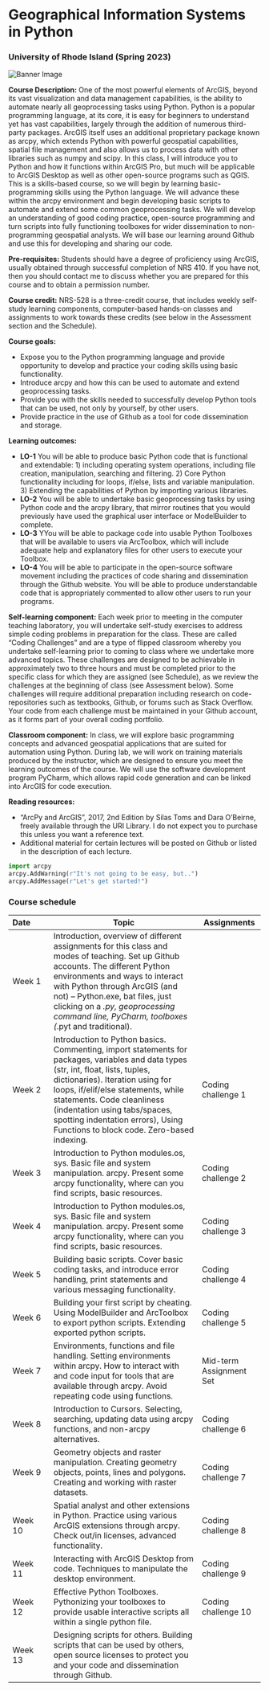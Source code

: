 # Geographical Information Systems in Python
### University of Rhode Island (Spring 2023)

![Banner Image](/images/banner.png?raw=true)

**Course Description:** One of the most powerful elements of ArcGIS, beyond its vast visualization and data management capabilities, is the ability to automate nearly all geoprocessing tasks using Python. Python is a popular programming language, at its core, it is easy for beginners to understand yet has vast capabilities, largely through the addition of numerous third-party packages. ArcGIS itself uses an additional proprietary package known as arcpy, which extends Python with powerful geospatial capabilities, spatial file management and also allows us to process data with other libraries such as numpy and scipy. In this class, I will introduce you to Python and how it functions within ArcGIS Pro, but much will be applicable to ArcGIS Desktop as well as other open-source programs such as QGIS. This is a skills-based course, so we will begin by learning basic-programming skills using the Python language. We will advance these within the arcpy environment and begin developing basic scripts to automate and extend some common geoprocessing tasks. We will develop an understanding of good coding practice, open-source programming and turn scripts into fully functioning toolboxes for wider dissemination to non-programming geospatial analysts. We will base our learning around Github and use this for developing and sharing our code.

**Pre-requisites:** Students should have a degree of proficiency using ArcGIS, usually obtained through successful completion of NRS 410. If you have not, then you should contact me to discuss whether you are prepared for this course and to obtain a permission number.

**Course credit:** NRS-528 is a three-credit course, that includes weekly self-study learning components, computer-based hands-on classes and assignments to work towards these credits (see below in the Assessment section and the Schedule). 

**Course goals:**
*	Expose you to the Python programming language and provide opportunity to develop and practice your coding skills using basic functionality.
*	Introduce arcpy and how this can be used to automate and extend geoprocessing tasks.
*	Provide you with the skills needed to successfully develop Python tools that can be used, not only by yourself, by other users.
*	Provide practice in the use of Github as a tool for code dissemination and storage.

**Learning outcomes:**
*	**LO-1** You will be able to produce basic Python code that is functional and extendable: 1) including operating system operations, including file creation, manipulation, searching and filtering. 2) Core Python functionality including for loops, if/else, lists and variable manipulation. 3) Extending the capabilities of Python by importing various libraries.
*	**LO-2** You will be able to undertake basic geoprocessing tasks by using Python code and the arcpy library, that mirror routines that you would previously have used the graphical user interface or ModelBuilder to complete.
*	**LO-3** YYou will be able to package code into usable Python Toolboxes that will be available to users via ArcToolbox, which will include adequate help and explanatory files for other users to execute your Toolbox.
*	**LO-4** You will be able to participate in the open-source software movement including the practices of code sharing and dissemination through the Github website. You will be able to produce understandable code that is appropriately commented to allow other users to run your programs. 

**Self-learning component:** Each week prior to meeting in the computer teaching laboratory, you will undertake self-study exercises to address simple coding problems in preparation for the class. These are called “Coding Challenges” and are a type of flipped classroom whereby you undertake self-learning prior to coming to class where we undertake more advanced topics. These challenges are designed to be achievable in approximately two to three hours and must be completed prior to the specific class for which they are assigned (see Schedule), as we review the challenges at the beginning of class (see Assessment below). Some challenges will require additional preparation including research on code-repositories such as textbooks, Github, or forums such as Stack Overflow. Your code from each challenge must be maintained in your Github account, as it forms part of your overall coding portfolio.

**Classroom component:** In class, we will explore basic programming concepts and advanced geospatial applications that are suited for automation using Python. During lab, we will work on training materials produced by the instructor, which are designed to ensure you meet the learning outcomes of the course. We will use the software development program PyCharm, which allows rapid code generation and can be linked into ArcGIS for code execution.

**Reading resources:**
*	“ArcPy and ArcGIS”, 2017, 2nd Edition by Silas Toms and Dara O’Beirne, freely available through the URI Library. I do not expect you to purchase this unless you want a reference text.
*	Additional material for certain lectures will be posted on Github or listed in the description of each lecture.

```python
import arcpy
arcpy.AddWarning(r"It's not going to be easy, but..")
arcpy.AddMessage(r"Let's get started!")
```

### Course schedule

Date&nbsp;&nbsp;&nbsp;&nbsp;&nbsp;&nbsp;&nbsp; | Topic | Assignments |
------------ | ------------ | ------------ |
Week 1 | Introduction, overview of different assignments for this class and modes of teaching. Set up Github accounts. The different Python environments and ways to interact with Python through ArcGIS (and not) – Python.exe, bat files, just clicking on a *.py, geoprocessing command line, PyCharm, toolboxes (*.pyt and traditional). | |
Week 2 | Introduction to Python basics. Commenting, import statements for packages, variables and data types (str, int, float, lists, tuples, dictionaries). Iteration using for loops, if/elif/else statements, while statements. Code cleanliness (indentation using tabs/spaces, spotting indentation errors), Using Functions to block code. Zero-based indexing. | Coding challenge 1 |
Week 3 | Introduction to Python modules.os, sys. Basic file and system manipulation. arcpy. Present some arcpy functionality, where can you find scripts, basic resources. | Coding challenge 2 |
Week 4 |Introduction to Python modules.os, sys. Basic file and system manipulation. arcpy. Present some arcpy functionality, where can you find scripts, basic resources. | Coding challenge 3 |
Week 5 |Building basic scripts. Cover basic coding tasks, and introduce error handling, print statements and various messaging functionality. | Coding challenge 4 |
Week 6 | Building your first script by cheating. Using ModelBuilder and ArcToolbox to export python scripts. Extending exported python scripts. | Coding challenge 5 |
Week 7 | Environments, functions and file handling. Setting environments within arcpy. How to interact with and code input for tools that are available through arcpy. Avoid repeating code using functions. | Mid-term Assignment Set |
Week 8 | Introduction to Cursors. Selecting, searching, updating data using arcpy functions, and non-arcpy alternatives. | Coding challenge 6 |
Week 9 | Geometry objects and raster manipulation. Creating geometry objects, points, lines and polygons. Creating and working with raster datasets. | Coding challenge 7 |
Week 10 | Spatial analyst and other extensions in Python. Practice using various ArcGIS extensions through arcpy. Check out/in licenses, advanced functionality. | Coding challenge 8 |
Week 11 | Interacting with ArcGIS Desktop from code. Techniques to manipulate the desktop environment. | Coding challenge 9 |
Week 12 | Effective Python Toolboxes. Pythonizing your toolboxes to provide usable interactive scripts all within a single python file. | Coding challenge 10 |
Week 13 | Designing scripts for others. Building scripts that can be used by others, open source licenses to protect you and your code and dissemination through Github. | |
